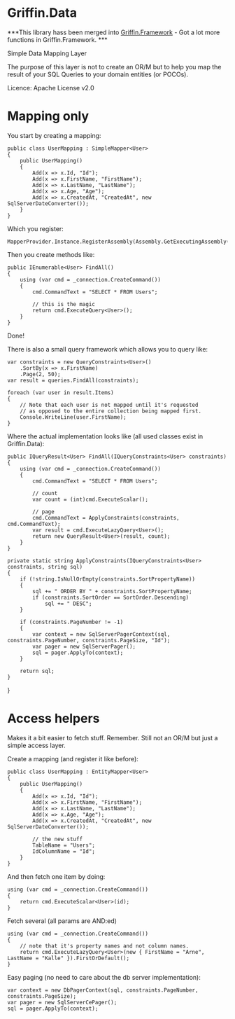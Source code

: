 Griffin.Data
============

***This library hass been merged into [Griffin.Framework](https://github.com/jgauffin/griffin.framework) - Got a lot more functions in Griffin.Framework. ***


Simple Data Mapping Layer

The purpose of this layer is not to create an OR/M but to help you map the result of your SQL Queries to your domain entities (or POCOs).

Licence: Apache License v2.0

# Mapping only

You start by creating a mapping:

    public class UserMapping : SimpleMapper<User>
    {
        public UserMapping()
        {
            Add(x => x.Id, "Id");
            Add(x => x.FirstName, "FirstName");
            Add(x => x.LastName, "LastName");
            Add(x => x.Age, "Age");
            Add(x => x.CreatedAt, "CreatedAt", new SqlServerDateConverter());
        }
    }
	
Which you register:

	MapperProvider.Instance.RegisterAssembly(Assembly.GetExecutingAssembly());

Then you create methods like:

	public IEnumerable<User> FindAll()
	{
		using (var cmd = _connection.CreateCommand())
		{
			cmd.CommandText = "SELECT * FROM Users";
			
			// this is the magic
			return cmd.ExecuteQuery<User>();
		}
	}

Done!

There is also a small query framework which allows you to query like:

	var constraints = new QueryConstraints<User>()
		.SortBy(x => x.FirstName)
		.Page(2, 50);
	var result = queries.FindAll(constraints);

	foreach (var user in result.Items)
	{
		// Note that each user is not mapped until it's requested
		// as opposed to the entire collection being mapped first.
		Console.WriteLine(user.FirstName);
	}

Where the actual implementation looks like (all used classes exist in Griffin.Data):

	public IQueryResult<User> FindAll(IQueryConstraints<User> constraints)
	{
		using (var cmd = _connection.CreateCommand())
		{
			cmd.CommandText = "SELECT * FROM Users";

			// count
			var count = (int)cmd.ExecuteScalar();

			// page
			cmd.CommandText = ApplyConstraints(constraints, cmd.CommandText);
			var result = cmd.ExecuteLazyQuery<User>();
			return new QueryResult<User>(result, count);
		}
	}

	private static string ApplyConstraints(IQueryConstraints<User> constraints, string sql)
	{
		if (!string.IsNullOrEmpty(constraints.SortPropertyName))
		{
			sql += " ORDER BY " + constraints.SortPropertyName;
			if (constraints.SortOrder == SortOrder.Descending)
				sql += " DESC";
		}

		if (constraints.PageNumber != -1)
		{
			var context = new SqlServerPagerContext(sql, constraints.PageNumber, constraints.PageSize, "Id");
			var pager = new SqlServerPager();
			sql = pager.ApplyTo(context);
		}

		return sql;
	}
}

# Access helpers

Makes it a bit easier to fetch stuff. Remember. Still not an OR/M but just a simple access layer.

Create a mapping (and register it like before):

	public class UserMapping : EntityMapper<User>
    {
        public UserMapping()
        {
            Add(x => x.Id, "Id");
            Add(x => x.FirstName, "FirstName");
            Add(x => x.LastName, "LastName");
            Add(x => x.Age, "Age");
            Add(x => x.CreatedAt, "CreatedAt", new SqlServerDateConverter());

			// the new stuff
            TableName = "Users";
            IdColumnName = "Id";
        }
    }
	
And then fetch one item by doing:

	using (var cmd = _connection.CreateCommand())
	{
		return cmd.ExecuteScalar<User>(id);
	}
	
Fetch several (all params are AND:ed)

    using (var cmd = _connection.CreateCommand())
    {
		// note that it's property names and not column names.	
		return cmd.ExecuteLazyQuery<User>(new { FirstName = "Arne", LastName = "Kalle" }).FirstOrDefault();
    }

Easy paging (no need to care about the db server implementation):

	var context = new DbPagerContext(sql, constraints.PageNumber, constraints.PageSize);
	var pager = new SqlServerCePager();
	sql = pager.ApplyTo(context);

